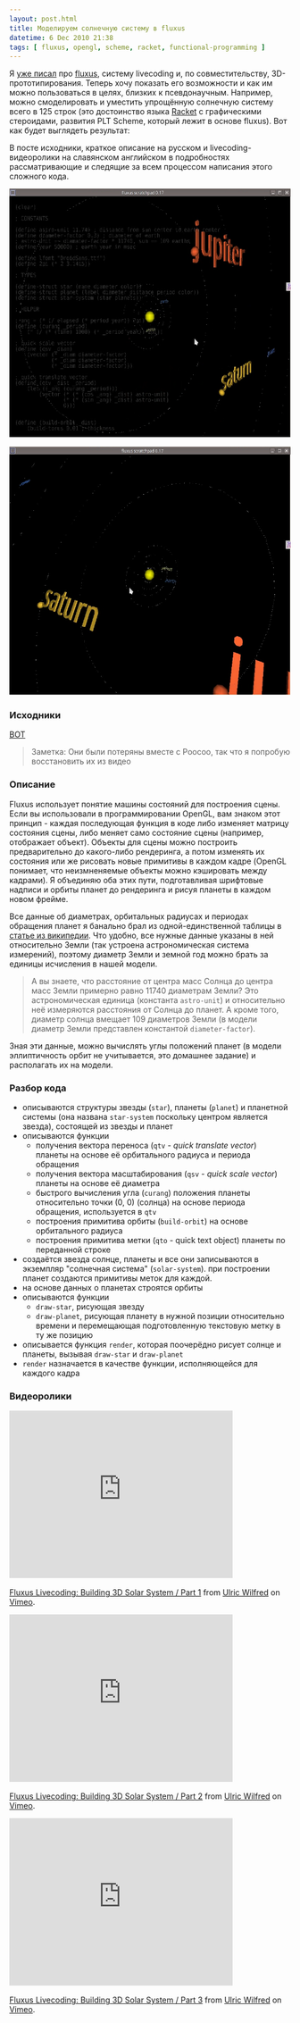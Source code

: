 ```yaml
---
layout: post.html
title: Моделируем солнечную систему в fluxus
datetime: 6 Dec 2010 21:38
tags: [ fluxus, opengl, scheme, racket, functional-programming ]
---
```


Я [уже писал](?post-about-fluxus) про [fluxus](http://www.pawfal.org/fluxus/), систему livecoding и, по совместительству, 3D-прототипирования. Теперь хочу показать его возможности и как им можно пользоваться в целях, близких к псевдонаучным. Например, можно смоделировать и уместить упрощённую солнечную систему всего в 125 строк (это достоинство языка [Racket](http://racket-lang.org/) с графическими стероидами, развития PLT Scheme, который лежит в основе fluxus). Вот как будет выглядеть результат:

В посте исходники, краткое описание на русском и livecoding-видеоролики на славянском английском в подробностях рассматривающие и следящие за всем процессом написания этого сложного кода.

![Screenshot 01](../assets/ru/fluxus-solar-system/screen04.png)

![Screenshot 02](../assets/ru/fluxus-solar-system/screen05.png)

### Исходники

[ВОТ](http://paste.pocoo.org/show/301220/)

> Заметка: Они были потеряны вместе с Poocoo, так что я попробую восстановить их из видео

### Описание

Fluxus использует понятие машины состояний для построения сцены. Если вы использовали в программировании OpenGL, вам знаком этот принцип - каждая последующая функция в коде либо изменяет матрицу состояния сцены, либо меняет само состояние сцены (например, отображает объект). Объекты для сцены можно построить предварительно до какого-либо рендеринга, а потом изменять их состояния или же рисовать новые примитивы в каждом кадре (OpenGL понимает, что неизмненяемые объекты можно кэшировать между кадрами). Я объединяю оба этих пути, подготавливая шрифтовые надписи и орбиты планет до рендеринга и рисуя планеты в каждом новом фрейме.

Все данные об диаметрах, орбитальных радиусах и периодах обращения планет я банально брал из одной-единственной таблицы в [статье из википедии](http://ru.wikipedia.org/wiki/%D0%9F%D0%BB%D0%B0%D0%BD%D0%B5%D1%82%D0%B0#.D0.A1.D0.BE.D0.BB.D0.BD.D0.B5.D1.87.D0.BD.D0.B0.D1.8F_.D1.81.D0.B8.D1.81.D1.82.D0.B5.D0.BC.D0.B0). Что удобно, все нужные данные указаны в ней относительно Земли (так устроена астрономическая система измерений), поэтому диаметр Земли и земной год можно брать за единицы исчисления в нашей модели.

> А вы знаете, что расстояние от центра масс Солнца до центра масс Земли примерно равно 11740 диаметрам Земли? Это астрономическая единица (константа `astro-unit`) и относительно неё измеряются расстояния от Солнца до планет. А кроме того, диаметр солнца вмещает 109 диаметров Земли (в модели диаметр Земли представлен константой `diameter-factor`).

Зная эти данные, можно вычислять углы положений планет (в модели эллиптичность орбит не учитывается, это домашнее задание) и располагать их на модели.

### Разбор кода

* описываются структуры звезды (`star`), планеты (`planet`) и планетной системы (она названа `star-system` поскольку центром является звезда), состоящей из звезды и планет
* описываются функции
  * получения вектора переноса (`qtv` - _quick translate vector_) планеты на основе её орбитального радиуса и периода обращения
  * получения вектора масштабирования (`qsv` - _quick scale vector_) планеты на основе её диаметра
  * быстрого вычисления угла (`curang`) положения планеты относительно точки (0, 0) (солнца) на основе периода обращения, используется в `qtv`
  * построения примитива орбиты (`build-orbit`) на основе орбитального радиуса
  * построения примитива метки (`qto` - quick text object) планеты по переданной строке
* создаётся звезда солнце, планеты и все они записываются в экземпляр "солнечная система" (`solar-system`). при построении планет создаются примитивы меток для каждой.
* на основе данных о планетах строятся орбиты
* описываются функции
  * `draw-star`, рисующая звезду
  * `draw-planet`, рисующая планету в нужной позиции относительно времени и перемещающая подготовленную текстовую метку в ту же позицию
* описывается функция `render`, которая поочерёдно рисует солнце и планеты, вызывая `draw-star` и `draw-planet`
* `render` назначается в качестве функции, исполняющейся для каждого кадра

### Видеоролики

<iframe src="http://player.vimeo.com/video/17502661" width="400" height="300" frameborder="0"></iframe><p><a href="http://vimeo.com/17502661">Fluxus Livecoding: Building 3D Solar System / Part 1</a> from <a href="http://vimeo.com/shamansir">Ulric Wilfred</a> on <a href="http://vimeo.com">Vimeo</a>.</p>

<iframe src="http://player.vimeo.com/video/17515694" width="400" height="300" frameborder="0"></iframe><p><a href="http://vimeo.com/17515694">Fluxus Livecoding: Building 3D Solar System / Part 2</a> from <a href="http://vimeo.com/shamansir">Ulric Wilfred</a> on <a href="http://vimeo.com">Vimeo</a>.</p>

<iframe src="http://player.vimeo.com/video/17516078" width="400" height="300" frameborder="0"></iframe><p><a href="http://vimeo.com/17516078">Fluxus Livecoding: Building 3D Solar System / Part 3</a> from <a href="http://vimeo.com/shamansir">Ulric Wilfred</a> on <a href="http://vimeo.com">Vimeo</a>.</p>
